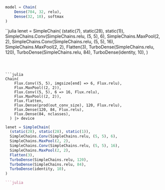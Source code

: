 ```julia
model = Chain(
    Dense(784, 32, relu),
    Dense(32, 10), softmax
)
```

``julia
lenet = SimpleChain(
  (static(7), static(28), static(1)),
  SimpleChains.Conv(SimpleChains.relu, (5, 5), 6),
  SimpleChains.MaxPool(2, 2),
  SimpleChains.Conv(SimpleChains.relu, (5, 5), 16),
  SimpleChains.MaxPool(2, 2),
  Flatten(3),
  TurboDense(SimpleChains.relu, 120),
  TurboDense(SimpleChains.relu, 84),
  TurboDense(identity, 10),
)
```



```julia
Chain(
    Flux.Conv((5, 5), imgsize[end] => 6, Flux.relu),
    Flux.MaxPool((2, 2)),
    Flux.Conv((5, 5), 6 => 16, Flux.relu),
    Flux.MaxPool((2, 2)),
    Flux.flatten,
    Flux.Dense(prod(out_conv_size), 120, Flux.relu),
    Flux.Dense(120, 84, Flux.relu),
    Flux.Dense(84, nclasses),
  ) |> device
```

```julia
lenet = SimpleChain(
  (static(28), static(28), static(1)),
  SimpleChains.Conv(SimpleChains.relu, (5, 5), 6),
  SimpleChains.MaxPool(2, 2),
  SimpleChains.Conv(SimpleChains.relu, (5, 5), 16),
  SimpleChains.MaxPool(2, 2),
  Flatten(3),
  TurboDense(SimpleChains.relu, 120),
  TurboDense(SimpleChains.relu, 84),
  TurboDense(identity, 10),
)

```julia